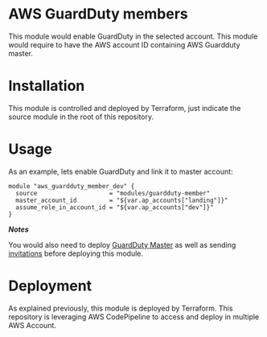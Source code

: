 # AWS GuardDuty members

This module would enable GuardDuty in the selected account. This module would require to have the AWS account ID containing AWS Guardduty master.

# Installation

This module is controlled and deployed by Terraform, just indicate the source module in the root of this repository.

# Usage

As an example, lets enable GuardDuty and link it to master account:

```hcl
module "aws_guardduty_member_dev" {
  source                    = "modules/guardduty-member"
  master_account_id         = "${var.ap_accounts["landing"]}"
  assume_role_in_account_id = "${var.ap_accounts["dev"]}"
}
```

***Notes***

You would also need to deploy [GuardDuty Master](../guardduty-master) as well as sending [invitations](../guardduty-invitation) before deploying this module.

# Deployment

As explained previously, this module is deployed by Terraform. This repository is leveraging AWS CodePipeline to access and deploy in multiple AWS Account.
